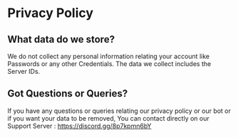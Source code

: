 # Privacy Policy
## What data do we store?
We do not collect any personal information relating your account like Passwords or any other Credentials. The data we collect includes the Server IDs.

## Got Questions or Queries?
If you have any questions or queries relating our privacy policy or our bot or if you want your data to be removed, You can contact directly on our Support Server : https://discord.gg/8p7kpmn6bY
